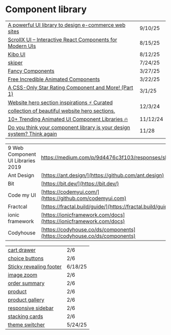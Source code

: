 # Component library

|                                                                                                                                                                                                                               |          |
| ----------------------------------------------------------------------------------------------------------------------------------------------------------------------------------------------------------------------------- | -------- |
| [A powerful UI library to design e-commerce web sites](https://app.daily.dev/posts/a-powerful-ui-library-to-design-e-commerce-web-sites-hvdrqcgml)                                                                            | 9/10/25  |
| [ScrollX UI – Interactive React Components for Modern UIs](https://scrollx-ui.vercel.app/?ref=dailydev)                                                                                                                       | 8/15/25  |
| [Kibo UI](https://app.daily.dev/posts/if-you-re-using-shadcn-ui-in-your-projects-this-addon-might-be-exactly-what-you-re-missing-it-br-omfusrxea)                                                                             | 8/12/25  |
| [skiper](https://skiper-ui.com/docs/components/image-cursortrail)                                                                                                                                                             | 7/24/25  |
| [Fancy Components](https://www.fancycomponents.dev/docs/components/text/text-rotate)                                                                                                                                          | 3/27/25  |
| [Free Incredible Animated Components](https://app.daily.dev/posts/free-incredible-animated-components-elle9kygq)                                                                                                              | 3/22/25  |
| [A CSS-Only Star Rating Component and More! (Part 1)](https://app.daily.dev/posts/a-css-only-star-rating-component-and-more-part-1--lmftbq3ue)                                                                                | 3/1/25   |
| [Website hero section inspirations ⚡️ Curated collection of beautiful website hero sections.](https://app.daily.dev/posts/website-hero-section-inspirations-curated-collection-of-beautiful-website-hero-sections--qjugwwd1s) | 12/3/24  |
| [10+ Trending Animated UI Component Libraries 🔥](https://dev.to/themeselection/10-trending-animated-ui-component-libraries-4joe?ref=dailydev)                                                                                | 11/12/24 |
| [Do you think your component library is your design system? Think again](https://uxdesign.cc/do-you-think-your-component-library-is-your-design-system-think-again-7e2c902b5275)                                              | 11/28    |

|                                   |                                                                          |
| --------------------------------- | ------------------------------------------------------------------------ |
| 9 Web Component UI Libraries 2019 | https://medium.com/p/9d4476c3f103/responses/show                         |
| Ant Design                        | [https://ant.design/](https://github.com/ant.design)                     |
| Bit                               | [https://bit.dev/](https://bit.dev/)                                     |
| Code my UI                        | [https://codemyui.com/](https://github.com/codemyui.com)                 |
| Fractcal                          | [https://fractal.build/guide/](https://fractal.build/guide/)             |
| ionic framework                   | [https://ionicframework.com/docs](https://ionicframework.com/docs)       |
| Codyhouse                         | [https://codyhouse.co/ds/components](https://codyhouse.co/ds/components) |

|                                                                                          |         |
| ---------------------------------------------------------------------------------------- | ------- |
| [cart drawer](https://codyhouse.co/ds/components/app/cart-drawer)                        | 2/6     |
| [choice buttons](https://codyhouse.co/ds/components/app/choice-buttons)                  | 2/6     |
| [Sticky revealing footer](https://app.daily.dev/posts/sticky-revealing-footer-xgousaiwf) | 6/18/25 |
| [image zoom](https://codyhouse.co/ds/components/app/image-zoom)                          | 2/6     |
| [order summary](https://codyhouse.co/ds/components/app/order-summary)                    | 2/6     |
| [product](https://codyhouse.co/ds/components/app/product)                                | 2/6     |
| [product gallery](https://codyhouse.co/ds/components/app/products-gallery)               | 2/6     |
| [responsive sidebar](https://codyhouse.co/ds/components/app/responsive-sidebar)          | 2/6     |
| [stacking cards](https://codyhouse.co/ds/components/app/stacking-cards)                  | 2/6     |
| [theme switcher](https://chanhdai.com/blog/theme-switcher-component?ref=dailydev)        | 5/24/25 |
